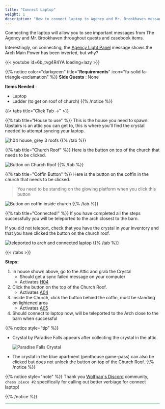 ```yaml
---
title: "Connect Laptop"
weight: 1
description: "How to connect laptop to Agency and Mr. Brookhaven messages."
---
```


Connecting the laptop will allow you to see important messages from The Agency and Mr. Brookhaven throughout quests and casebook items. 

Interestingly, on connecting, the [Agency Light Panel](/casebook/light_panel/#a05) message shows the Arch Main Power has been inverted, but why?

{{< youtube id=6b_tvg4R4YA loading=lazy >}}


{{% notice color="darkgreen" title="**Requirements**" icon="fa-solid fa-triangle-exclamation"  %}}
**Side Quests** : None

**Items Needed** : 
- Laptop
- Ladder (to get on roof of church)
{{% /notice %}}

{{< tabs title="Click Tab ->" >}}

{{% tab title="House to use" %}}
This is the house you need to spawn. 
Upstairs is an attic you can get to, this is where you'll find the crystal needed to attempt syncing your laptop.

![h04 house, grey 3 roofs](/images/bh/h04-house.jpg)
{{% /tab %}}

{{% tab title="Church Roof" %}}
Here is the button on top of the church that needs to be clicked.

![Button on Church Roof](/images/bh/a04-x100.jpg)
{{% /tab %}}

{{% tab title="Coffin Button" %}}
Here is the button on the coffin in the church that needs to be clicked.

> You need to be standing on the glowing platform when you click this button 

![Button on coffin inside church](/images/bh/a05.jpg)
{{% /tab %}}

{{% tab title="Connected!" %}}
If you have completed all the steps successfully you will be teleported to the arch closest to the barn.

If you did not teleport, check that you have the crystal in your inventory and that you have clicked the button on the church roof.

![teleported to arch and connected laptop](/images/bh/a05-complete.jpg)
{{% /tab %}}

{{< /tabs >}}

**Steps:**

1. In house shown above, go to the Attic and grab the Crystal
	- Should get a sync failed message on your computer
	- Activates [H04](../../casebook/light_panel#h04)
1. Click the button on the top of the Church Roof.
	- Activates [A04](../../casebook/light_panel#a04)
1. Inside the Church, click the button behind the coffin, must be standing on lightened area
	- Activates [A05](../../casebook/light_panel#a05)
1. Should connect to laptop now, will be teleported to the Arch close to the barn when successful



{{% notice style="tip" %}}
- Crystal by Paradise Falls appears after collecting the crystal in the attic.
	
	![Paradise Falls Crystal](/images/bh/paradise-falls-crystal-2in.jpg)

- The crystal in the blue apartment (penthouse game-pass) can also be clicked but does not unlock the button on top of the Church Roof.
{{% /notice %}}

{{% notice style="note" %}}
Thank you [Wolfpaq's Discord](https://discord.gg/wolfpaqgames) community, `chess piece #2` specifically for calling out better verbiage for connect laptop!

{{% /notice %}}

<hr style="background-color: #28b44c" size=8>
